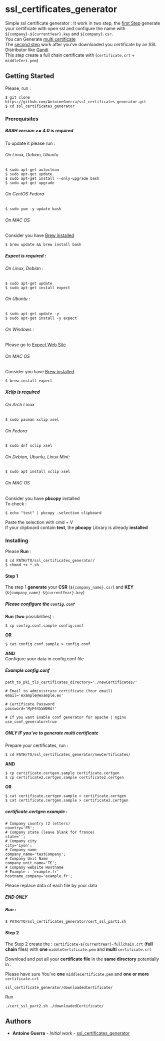 # ssl_certificates_generator

Simple ssl certificate generator :
It work in two step, the [first Step](https://github.com/AntoineGuerra/ssl_certificates_generator/blob/master/README.md#step-1) generate your certificate with open ssl and configure the name with `${company}-${currentYear}.key` and `${company}.csr`.
<br>
You can Generate [multi certificate](https://github.com/AntoineGuerra/ssl_certificates_generator/blob/master/README.md#only-if-youve-to-generate-multi-certificate-)<br>
The [second step](https://github.com/AntoineGuerra/ssl_certificates_generator/blob/master/README.md#step-2) work after you've downloaded you certificate by an SSL Distributor like [Gandi](https://www.gandi.net/fr)<br>
This step create a full chain certificate with (`certificate.crt` + `middleCert.pem`)

## Getting Started

Please, run :

```
$ git clone https://github.com/AntoineGuerra/ssl_certificates_generator.git
$ cd ssl_certificates_generator
```

### Prerequisites

##### BASH version >= 4.0 is required
To update it please run :
###### On Linux, Debian, Ubuntu
```
$ sudo apt-get autoclean
$ sudo apt-get update
$ sudo apt-get install --only-upgrade bash
$ sudo apt-get upgrade
```
###### On CentOS Fedora
```
$ sudo yum -y update bash
```

###### On MAC OS 
Consider you have [Brew installed](https://brew.sh/)
```
$ brew update && brew install bash
```
##### Expect is required :
###### On Linux, Debian :
```
$ sudo apt-get update 
$ sudo apt-get install expect
```
###### On Ubuntu :
```
$ sudo apt-get update -y
$ sudo apt-get install -y expect
```
###### On Windows :
Please go to [Expect Web Site](https://core.tcl.tk/expect/index?name=Expect#windows)

###### On MAC OS
Consider you have [Brew installed](https://brew.sh/)
```
$ brew install expect
```
##### Xclip is required
###### On Arch Linux
```
$ sudo pacman xclip xsel
```
###### On Fedora
```
$ sudo dnf xclip xsel
```
###### On Debian, Ubuntu, Linux Mint:
```
$ sudo apt install xclip xsel
```

###### On MAC OS
Consider you have **pbcopy** installed<br>
To check :
```
$ echo "test" | pbcopy -selection clipboard
```
Paste the selection with cmd + V <br> If your clipboard contain **test**, the **pbcopy** Library is already **installed**

### Installing
Please **Run** :
```
$ cd PATH/TO/ssl_certificates_generator/
$ chmod +x *.sh
```
#### Step 1 
The step 1 **generate** your **CSR** (`${company_name}.csr`) and **KEY** (`${company_name}-${currentYear}.key`)<br>
##### Please configure the `config.conf`
**Run** (**two** possibilities) :
```
$ cp config.conf.sample config.conf
```
**OR** 
```
$ cat config.conf.sample > config.conf
```
**AND** <br>
Configure your data in config.conf file

##### Example config.conf
```
path_to_pki_tls_certificates_directory='./newCertificates/'

# Email to administrate certificate (Your email)
email='example@example.ex'

# Certificate Password
password='MyP4455W0Rd!'

# If you want Enable conf generator for apache | nginx
use_conf_generator=true
```

##### ONLY IF you've to generate multi certificate
Prepare your certificates, run :
```
$ cd PATH/TO/ssl_certificates_generator/newCertificates/
```
**AND** 
```
$ cp certificate.certgen.sample certificate.certgen
$ cp certificate2.certgen.sample certificate2.certgen
```
**OR** 
```
$ cat certificate.certgen.sample > certificate.certgen
$ cat certificate.certgen.sample > certificate2.certgen
```
##### certificate.certgen example :
```
# Company country (2 letters)
country='FR';
# Company state (leave blank for france)
state='';
# Company city
city='Lyon';
# Company name
company_name='testCompany';
# Company Unit Name
company_unit_name='TE';
# Company website Hostname
# Example : 'example.fr'
hostname_company='example.fr';
```
Please replace data of each file by your data
##### END ONLY 
##### Run :
```
$ PATH/TO/ssl_certificates_generator/cert_ssl_part1.sh
```
#### Step 2
The Step 2 create the : `certificate-${currentYear}-fullchain.crt` (**full chain** files) with **one** `middleCertificate.pem` and **multi** `certificate.crt`


Download and put all your **certificate file** in the **same directory** potentially in : 

Please have sure You've **one** `middleCertificate.pem` and **one or more** `certificate.crt`
```
ssl_certificate_generator/downloadedCertificate/
```
Run 
```
./cert_ssl_part2.sh ./downloadedCertificate/
```

## Authors

* **Antoine Guerra** - *Initial work* - [ssl_certificates_generator](https://github.com/AntoineGuerra/ssl_certificates_generator.git)

